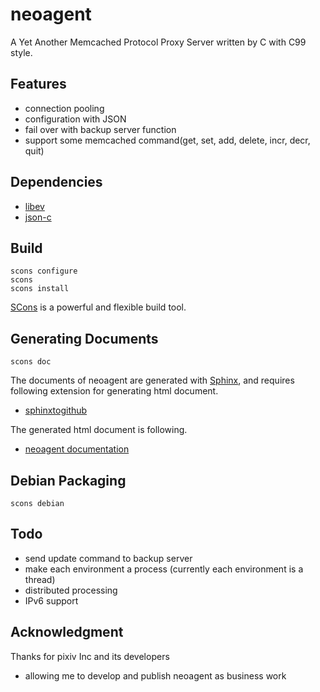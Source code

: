 neoagent
===========
A Yet Another Memcached Protocol Proxy Server written by C with C99 style.

## Features

  - connection pooling
  - configuration with JSON
  - fail over with backup server function
  - support some memcached command(get, set, add, delete, incr, decr, quit)

## Dependencies

  - [libev](http://software.schmorp.de/pkg/libev.html)
  - [json-c](http://oss.metaparadigm.com/json-c/)

## Build

    scons configure
    scons 
    scons install

[SCons](http://www.scons.org/) is a powerful and flexible build tool.

## Generating Documents

    scons doc

The documents of neoagent are generated with [Sphinx](http://sphinx.pocoo.org/), and requires following extension for generating html document.

  - [sphinxtogithub](https://github.com/michaeljones/sphinx-to-github)

The generated html document is following.

  - [neoagent documentation](http://cubicdaiya.github.com/neoagent/)

## Debian Packaging

    scons debian

## Todo

  - send update command to backup server
  - make each environment a process (currently each environment is a thread)
  - distributed processing
  - IPv6 support

## Acknowledgment

Thanks for pixiv Inc and its developers 

  - allowing me to develop and publish neoagent as business work
